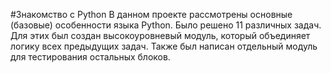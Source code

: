 #Знакомство с Python
В данном проекте рассмотрены основные (базовые) особенности языка Python. Было решено 11 различных задач.
Для этих был создан высокоуровневый модуль, который объединяет логику всех предыдущих задач. 
Также был написан отдельный модуль для тестирования остальных блоков. 
